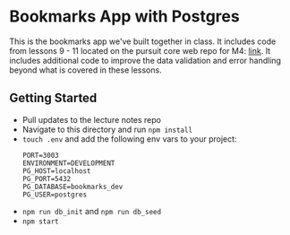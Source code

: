 # Bookmarks App with Postgres

This is the bookmarks app we've built together in class.
It includes code from lessons 9 - 11 located on the pursuit core web repo for M4: [link](https://github.com/joinpursuit/Pursuit-Core-Web/blob/master/full_stack_express/README.md).
It includes additional code to improve the data validation and error handling beyond what is covered in these lessons.

## Getting Started

- Pull updates to the lecture notes repo
- Navigate to this directory and run `npm install`
- `touch .env` and add the following env vars to your project:
  ```
  PORT=3003
  ENVIRONMENT=DEVELOPMENT
  PG_HOST=localhost
  PG_PORT=5432
  PG_DATABASE=bookmarks_dev
  PG_USER=postgres
  ```
- `npm run db_init` and `npm run db_seed`
- `npm start`
